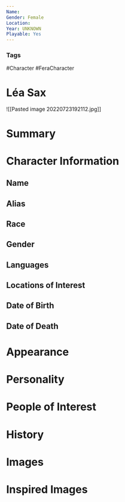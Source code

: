 ```yaml
---
Name: 
Gender: Female
Location: 
Year: UNKNOWN
Playable: Yes
---
```


### Tags
#Character #FeraCharacter 

# Léa Sax
![[Pasted image 20220723192112.jpg]]

# Summary


# Character Information

## Name

## Alias

## Race

## Gender

## Languages

## Locations of Interest

## Date of Birth

## Date of Death

# Appearance

# Personality

# People of Interest

# History

# Images

# Inspired Images
